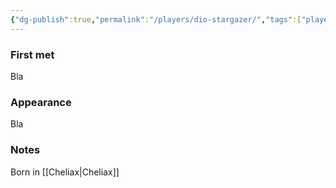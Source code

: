 ```yaml
---
{"dg-publish":true,"permalink":"/players/dio-stargazer/","tags":["player"],"dgShowLocalGraph":true,"noteIcon":"player","created":"2023-12-30T13:33:34.185+01:00","updated":"2024-01-10T00:16:39.085+01:00"}
---
```


### First met
Bla
### Appearance
Bla
### Notes
Born in [[Cheliax\|Cheliax]]